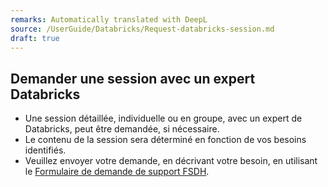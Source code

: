 ```yaml
---
remarks: Automatically translated with DeepL
source: /UserGuide/Databricks/Request-databricks-session.md
draft: true
---
```


## Demander une session avec un expert Databricks

- Une session détaillée, individuelle ou en groupe, avec un expert de Databricks, peut être demandée, si nécessaire.
- Le contenu de la session sera déterminé en fonction de vos besoins identifiés.
- Veuillez envoyer votre demande, en décrivant votre besoin, en utilisant le [Formulaire de demande de support FSDH](https://forms.office.com/pages/responsepage.aspx?id=lMFb0L-U1kquLh2w8uOPXhksOXzZ73RCp9fVTz4vTU5UNTc1U00yNVUxWVg4SkJGMFVHN1RCTTdQRS4u).


